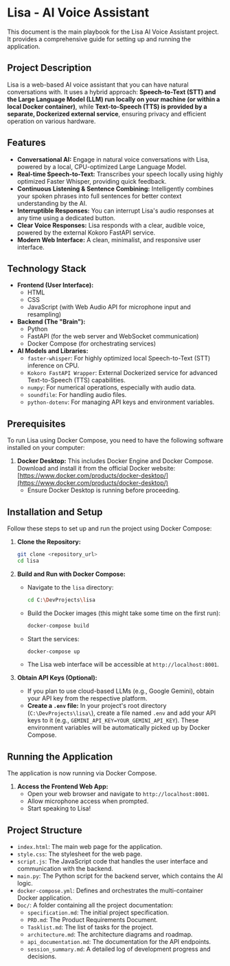 # Lisa - AI Voice Assistant

This document is the main playbook for the Lisa AI Voice Assistant project. It provides a comprehensive guide for setting up and running the application.

## Project Description

Lisa is a web-based AI voice assistant that you can have natural conversations with. It uses a hybrid approach: **Speech-to-Text (STT) and the Large Language Model (LLM) run locally on your machine (or within a local Docker container)**, while **Text-to-Speech (TTS) is provided by a separate, Dockerized external service**, ensuring privacy and efficient operation on various hardware.



## Features

*   **Conversational AI:** Engage in natural voice conversations with Lisa, powered by a local, CPU-optimized Large Language Model.
*   **Real-time Speech-to-Text:** Transcribes your speech locally using highly optimized Faster Whisper, providing quick feedback.
*   **Continuous Listening & Sentence Combining:** Intelligently combines your spoken phrases into full sentences for better context understanding by the AI.
*   **Interruptible Responses:** You can interrupt Lisa's audio responses at any time using a dedicated button.
*   **Clear Voice Responses:** Lisa responds with a clear, audible voice, powered by the external Kokoro FastAPI service.
*   **Modern Web Interface:** A clean, minimalist, and responsive user interface.

## Technology Stack

*   **Frontend (User Interface):**
    *   HTML
    *   CSS
    *   JavaScript (with Web Audio API for microphone input and resampling)
*   **Backend (The "Brain"):**
    *   Python
    *   FastAPI (for the web server and WebSocket communication)
    *   Docker Compose (for orchestrating services)
*   **AI Models and Libraries:**
    *   `faster-whisper`: For highly optimized local Speech-to-Text (STT) inference on CPU.
    *   `Kokoro FastAPI Wrapper`: External Dockerized service for advanced Text-to-Speech (TTS) capabilities.
    *   `numpy`: For numerical operations, especially with audio data.
    *   `soundfile`: For handling audio files.
    *   `python-dotenv`: For managing API keys and environment variables.

## Prerequisites

To run Lisa using Docker Compose, you need to have the following software installed on your computer:

1.  **Docker Desktop:** This includes Docker Engine and Docker Compose. Download and install it from the official Docker website: [https://www.docker.com/products/docker-desktop/](https://www.docker.com/products/docker-desktop/)
    *   Ensure Docker Desktop is running before proceeding.

## Installation and Setup

Follow these steps to set up and run the project using Docker Compose:

1.  **Clone the Repository:**
    ```bash
    git clone <repository_url>
    cd lisa
    ```

2.  **Build and Run with Docker Compose:**
    *   Navigate to the `lisa` directory:
        ```bash
        cd C:\DevProjects\lisa
        ```
    *   Build the Docker images (this might take some time on the first run):
        ```bash
        docker-compose build
        ```
    *   Start the services:
        ```bash
        docker-compose up
        ```
    *   The Lisa web interface will be accessible at `http://localhost:8001`.

3.  **Obtain API Keys (Optional):**
    *   If you plan to use cloud-based LLMs (e.g., Google Gemini), obtain your API key from the respective platform.
    *   **Create a `.env` file:** In your project's root directory (`C:\DevProjects\lisa\`), create a file named `.env` and add your API keys to it (e.g., `GEMINI_API_KEY=YOUR_GEMINI_API_KEY`). These environment variables will be automatically picked up by Docker Compose.

## Running the Application

The application is now running via Docker Compose.

1.  **Access the Frontend Web App:**
    *   Open your web browser and navigate to `http://localhost:8001`.
    *   Allow microphone access when prompted.
    *   Start speaking to Lisa!

## Project Structure

*   `index.html`: The main web page for the application.
*   `style.css`: The stylesheet for the web page.
*   `script.js`: The JavaScript code that handles the user interface and communication with the backend.
*   `main.py`: The Python script for the backend server, which contains the AI logic.
*   `docker-compose.yml`: Defines and orchestrates the multi-container Docker application.
*   `Doc/`: A folder containing all the project documentation:
    *   `specification.md`: The initial project specification.
    *   `PRD.md`: The Product Requirements Document.
    *   `Tasklist.md`: The list of tasks for the project.
    *   `architecture.md`: The architecture diagrams and roadmap.
    *   `api_documentation.md`: The documentation for the API endpoints.
    *   `session_summary.md`: A detailed log of development progress and decisions.
